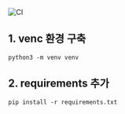 ![CI](../../workflows/CI/badge.svg)


## 1. venc 환경 구축
`python3 -m venv venv`

## 2. requirements 추가
`pip install -r requirements.txt`